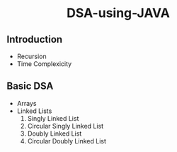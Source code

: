 <h1 style="text-align:center"> DSA-using-JAVA</h1>
<h2>Introduction</h2>
<ul>
  <li>Recursion</li>
  <li>Time Complexicity</li>
</ul>
<h2>Basic DSA</h2>
<ul>
  <li>Arrays</li>
  <li>Linked Lists
    <ol>
      <li>Singly Linked List</li>
      <li>Circular Singly Linked List</li>
      <li>Doubly Linked List</li>
      <li>Circular Doubly Linked List</li>
    </ol>
  </li>
  
</ul>
